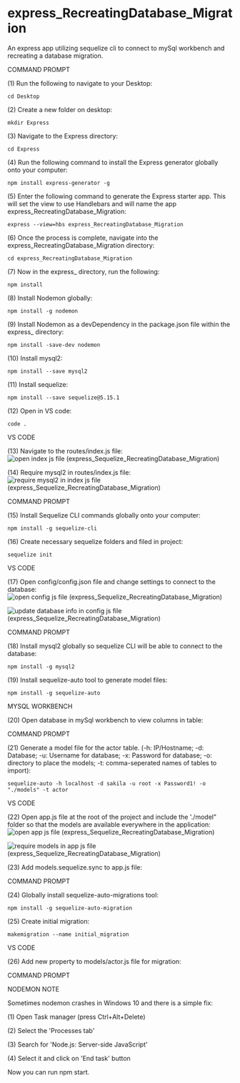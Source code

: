 # express_RecreatingDatabase_Migration
An express app utilizing sequelize cli to connect to mySql workbench and recreating a database migration. 

COMMAND PROMPT

(1) Run the following to navigate to your Desktop: 

    cd Desktop

(2) Create a new folder on desktop: 

    mkdir Express

(3) Navigate to the Express directory: 

    cd Express

(4) Run the following command to install the Express generator globally onto your computer: 

    npm install express-generator -g

(5) Enter the following command to generate the Express starter app. This will set the view to use Handlebars and will name the app express_RecreatingDatabase_Migration: 

    express --view=hbs express_RecreatingDatabase_Migration

(6) Once the process is complete, navigate into the express_RecreatingDatabase_Migration directory: 

    cd express_RecreatingDatabase_Migration

(7) Now in the express_ directory, run the following: 

    npm install

(8) Install Nodemon globally: 

    npm install -g nodemon
    
(9) Install Nodemon as a devDependency in the package.json file within the express_ directory:

    npm install -save-dev nodemon
    
(10) Install mysql2:

    npm install --save mysql2

(11) Install sequelize: 

    npm install --save sequelize@5.15.1

(12) Open in VS code:

    code . 


VS CODE

(13) Navigate to the routes/index.js file: ![open index js file (express_Sequelize_RecreatingDatabase_Migration)](https://user-images.githubusercontent.com/35668707/68538862-10593880-0349-11ea-9d62-2585c802ce9e.JPG)

(14) Require mysql2 in routes/index.js file: ![require mysql2 in index js file (express_Sequelize_RecreatingDatabase_Migration)](https://user-images.githubusercontent.com/35668707/68538886-6ded8500-0349-11ea-9e2a-d8576e04328c.JPG)


COMMAND PROMPT

(15) Install Sequelize CLI commands globally onto your computer: 

    npm install -g sequelize-cli

(16) Create necessary sequelize folders and filed in project:

    sequelize init
 

VS CODE

(17) Open config/config.json file and change settings to connect to the database: ![open config js file (express_Sequelize_RecreatingDatabase_Migration)](https://user-images.githubusercontent.com/35668707/68538907-ad1bd600-0349-11ea-8874-ef37656232bd.JPG)

![update database info in config js file (express_Sequelize_RecreatingDatabase_Migration)](https://user-images.githubusercontent.com/35668707/68538910-d472a300-0349-11ea-94bd-4f251432f141.JPG)

COMMAND PROMPT

(18) Install mysql2 globally so sequelize CLI will be able to connect to the database:

    npm install -g mysql2
    
(19) Install sequelize-auto tool to generate model files: 

    npm install -g sequelize-auto

    
MYSQL WORKBENCH

(20) Open database in mySql workbench to view columns in table: 

COMMAND PROMPT

(21) Generate a model file for the actor table. (-h: IP/Hostname; -d: Database; -u: Username for database; -x: Password for database; -o: directory to place the models; -t: comma-seperated names of tables to import):  

    sequelize-auto -h localhost -d sakila -u root -x Password1! -o "./models" -t actor
    

VS CODE

(22) Open app.js file at the root of the project and include the './model" folder so that the models are available everywhere in the application: ![open app js file (express_Sequelize_RecreatingDatabase_Migration)](https://user-images.githubusercontent.com/35668707/68538923-24ea0080-034a-11ea-8d78-5c813cbe4bba.JPG)

![require models in app js file (express_Sequelize_RecreatingDatabase_Migration)](https://user-images.githubusercontent.com/35668707/68538937-582c8f80-034a-11ea-93bf-030ade754768.JPG)

(23) Add models.sequelize.sync to app.js file: 

COMMAND PROMPT

(24) Globally install sequelize-auto-migrations tool:

    npm install -g sequelize-auto-migration
  
(25) Create initial migration: 

    makemigration --name initial_migration
    

VS CODE

(26) Add new property to models/actor.js file for migration: 

COMMAND PROMPT


NODEMON NOTE

Sometimes nodemon crashes in Windows 10 and there is a simple fix:

(1) Open Task manager (press Ctrl+Alt+Delete)

(2) Select the 'Processes tab'

(3) Search for 'Node.js: Server-side JavaScript'

(4) Select it and click on 'End task' button

Now you can run npm start.
